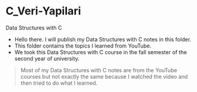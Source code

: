 # C_Veri-Yapilari
Data Structures with C

- Hello there. I will publish my Data Structures with C notes in this folder.
- This folder contains the topics I learned from YouTube.
- We took this Data Structures with C course in the fall semester of the second year of university.

> Most of my Data Structures with C notes are from the YouTube courses but not exactly the same because I watched the video and then tried to do what I learned.
